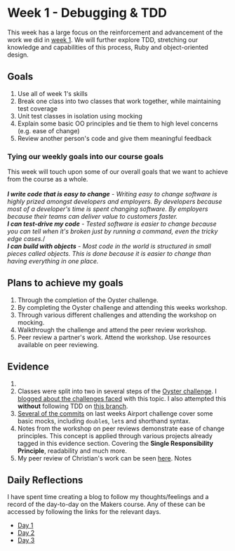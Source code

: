 # Week 1 - Debugging & TDD
This week has a large focus on the reinforcement and advancement of the work we did in [week 1](https://github.com/adamwoodcock98/MakersPortfolio/blob/main/Week1.md). We will further explore TDD, stretching our knowledge and capabilities of this process, Ruby and object-oriented design.

## Goals
1. Use all of week 1's skills
2. Break one class into two classes that work together, while maintaining test coverage
3. Unit test classes in isolation using mocking
4. Explain some basic OO principles and tie them to high level concerns (e.g. ease of change)
5. Review another person's code and give them meaningful feedback

### Tying our weekly goals into our course goals
This week will touch upon some of our overall goals that we want to achieve from the course as a whole.<br /><br />
**_I write code that is easy to change_** *- Writing easy to change software is highly prized amongst developers and employers. By developers because most of a developer's time is spent changing software. By employers because their teams can deliver value to customers faster.*<br />
**_I can test-drive my code_** *- Tested software is easier to change because you can tell when it's broken just by running a command, even the tricky edge cases.*/<br />
**_I can build with objects_** *- Most code in the world is structured in small pieces called objects. This is done because it is easier to change than having everything in one place.*

## Plans to achieve my goals
1. Through the completion of the Oyster challenge.
2. By completing the Oyster challenge and attending this weeks workshop.
3. Through various different challenges and attending the workshop on mocking.
4. Walkthrough the challenge and attend the peer review workshop.
5. Peer review a partner's work. Attend the workshop. Use resources available on peer reviewing.

## Evidence
1.
2. Classes were split into two in several steps of the [Oyster challenge](https://github.com/adamwoodcock98/oyster-cards-2). I [blogged about the challenges faced](https://medium.com/@adam.woodcock98/i-can-do-this-can-i-do-this-makers-day-8-c4cd1c58bb04) with this topic. I also attempted this __without__ following TDD on [this branch](https://github.com/adamwoodcock98/oyster-card/tree/experimental).
3. [Several of the commits](https://github.com/adamwoodcock98/airport_challenge/commits/main) on last weeks Airport challenge cover some basic mocks, including `double`s, `let`s and shorthand syntax.
4. Notes from the workshop on peer reviews demonstrate ease of change principles. This concept is applied through various projects already tagged in this evidence section. Covering the __Single Responsibility Principle__, readability and much more.
5. My peer review of Christian's work can be seen [here](). Notes 

## Daily Reflections
I have spent time creating a blog to follow my thoughts/feelings and a record of the day-to-day on the Makers course. Any of these can be accessed by following the links for the relevant days.
* [Day 1](https://medium.com/@adam.woodcock98/6ba113e5a65d)
* [Day 2](https://medium.com/@adam.woodcock98/its-a-strike-makers-day-7-8e9230c48000)
* [Day 3](https://medium.com/@adam.woodcock98/i-can-do-this-can-i-do-this-makers-day-8-c4cd1c58bb04)
